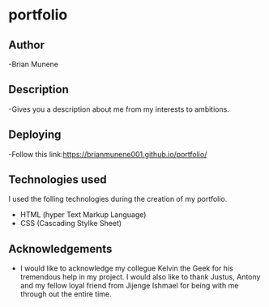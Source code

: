# portfolio

## Author 
-Brian Munene

## Description
-Gives you a description about me from my interests to ambitions.

## Deploying
-Follow this link:https://brianmunene001.github.io/portfolio/

## Technologies used
I used the folling technologies during the creation of my portfolio.
* HTML (hyper Text Markup Language)
* CSS (Cascading Stylke Sheet)

## Acknowledgements
- I would like to acknowledge my collegue Kelvin the Geek for his tremendous help in my project. I would also like to thank Justus, Antony and my fellow loyal friend from Jijenge Ishmael for being with me through out the entire time.
